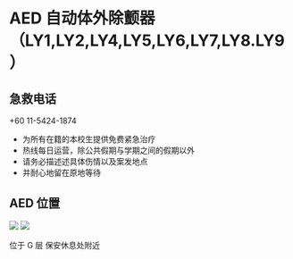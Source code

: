 # AED 自动体外除颤器 （LY1,LY2,LY4,LY5,LY6,LY7,LY8.LY9）

## 急救电话

+60 11-5424-1874

- 为所有在籍的本校生提供免费紧急治疗
- 热线每日运营，除公共假期与学期之间的假期以外
- 请务必描述述具体伤情以及案发地点
- 并耐心地留在原地等待

## AED 位置

<div class="image-slide">
<img src="https://img.xmummap.com/AED%20%284%29.webp" />
<img src="https://img.xmummap.com/AED%20%285%29.webp" />
</div>

位于 G 层 保安休息处附近
